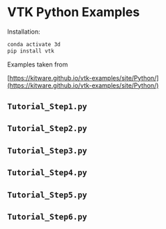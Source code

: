 # VTK Python Examples



Installation:

```bash
conda activate 3d
pip install vtk
```

Examples taken from

[https://kitware.github.io/vtk-examples/site/Python/](https://kitware.github.io/vtk-examples/site/Python/)

## `Tutorial_Step1.py`


## `Tutorial_Step2.py`


## `Tutorial_Step3.py`


## `Tutorial_Step4.py`


## `Tutorial_Step5.py`


## `Tutorial_Step6.py`
